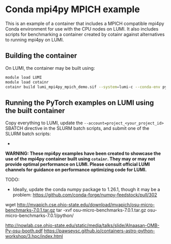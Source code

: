 # Conda mpi4py MPICH example

This is an example of a container that includes a MPICH compatible mpi4py Conda environment for use with the CPU nodes on LUMI. It also includes scripts for benchmarking a container created by cotainr against alternatives to running mpi4py on LUMI.

## Building the container

On LUMI, the container may be built using:

```bash
module load LUMI
module load cotainr
cotainr build lumi_mpi4py_mpich_demo.sif --system=lumi-c --conda-env py310_mpi4py_mpich.yml
```

## Running the PyTorch examples on LUMI using the built container

Copy everything to LUMI, update the `--account=project_<your_project_id>` SBATCH directive in the SLURM batch scripts, and submit one of the SLURM batch scripts:

- 

**WARNING: These mpi4py examples have been created to showcase the use of the mpi4py container built using `cotainr`. They may or may not provide optimal performance on LUMI. Please consult official LUMI channels for guidance on performance optimizing code for LUMI.**



TODO:
- Ideally, update the conda numpy package to 1.26.1, though it may be a problem: https://github.com/conda-forge/numpy-feedstock/pull/302


wget http://mvapich.cse.ohio-state.edu/download/mvapich/osu-micro-benchmarks-7.0.1.tar.gz
tar -xvf osu-micro-benchmarks-7.0.1.tar.gz osu-micro-benchmarks-7.0.1/python/


http://nowlab.cse.ohio-state.edu/static/media/talks/slide/Alnaasan-OMB-Py-osu-booth.pdf
https://pawseysc.github.io/containers-astro-python-workshop/3.hpc/index.html